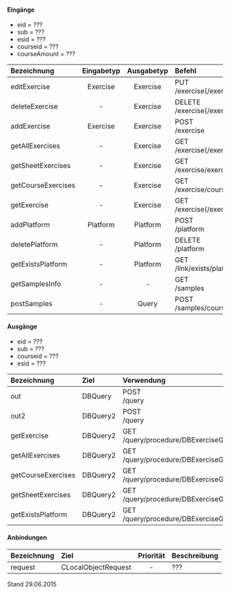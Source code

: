 #### Eingänge
- eid = ??? 
- sub = ??? 
- esid = ??? 
- courseid = ??? 
- courseAmount = ??? 

| Bezeichnung  | Eingabetyp  | Ausgabetyp | Befehl | Beschreibung |
| :----------- |:-----------:| :---------:| :----- | :----------- |
|editExercise|Exercise|Exercise|PUT<br>/exercise(/exercise)/:eid| ??? |
|deleteExercise|-|Exercise|DELETE<br>/exercise(/exercise)/:eid| ??? |
|addExercise|Exercise|Exercise|POST<br>/exercise| ??? |
|getAllExercises|-|Exercise|GET<br>/exercise(/exercise)(/:sub)| ??? |
|getSheetExercises|-|Exercise|GET<br>/exercise/exercisesheet/:esid(/:sub)| ??? |
|getCourseExercises|-|Exercise|GET<br>/exercise/course/:courseid(/:sub)| ??? |
|getExercise|-|Exercise|GET<br>/exercise(/exercise)/:eid(/:sub)| ??? |
|addPlatform|Platform|Platform|POST<br>/platform| ??? |
|deletePlatform|-|Platform|DELETE<br>/platform| ??? |
|getExistsPlatform|-|Platform|GET<br>/link/exists/platform| ??? |
|getSamplesInfo|-|-|GET<br>/samples| ??? |
|postSamples|-|Query|POST<br>/samples/course/:courseAmount/user/:userAmount| ??? |

#### Ausgänge
- eid = ??? 
- sub = ??? 
- courseid = ??? 
- esid = ??? 

| Bezeichnung  | Ziel  | Verwendung | Beschreibung |
| :----------- |:----- | :--------- | :----------- |
|out|DBQuery|POST<br>/query| ??? |
|out2|DBQuery2|POST<br>/query| ??? |
|getExercise|DBQuery2|GET<br>/query/procedure/DBExerciseGetExercise/:eid/:sub| ??? |
|getAllExercises|DBQuery2|GET<br>/query/procedure/DBExerciseGetAllExercises/:sub| ??? |
|getCourseExercises|DBQuery2|GET<br>/query/procedure/DBExerciseGetCourseExercises/:courseid/:sub| ??? |
|getSheetExercises|DBQuery2|GET<br>/query/procedure/DBExerciseGetSheetExercises/:esid/:sub| ??? |
|getExistsPlatform|DBQuery2|GET<br>/query/procedure/DBExerciseGetExistsPlatform| ??? |

#### Anbindungen
| Bezeichnung  | Ziel  | Priorität | Beschreibung |
| :----------- |:----- | :--------:| :------------|
|request|CLocalObjectRequest|-| ??? |

Stand 29.06.2015
